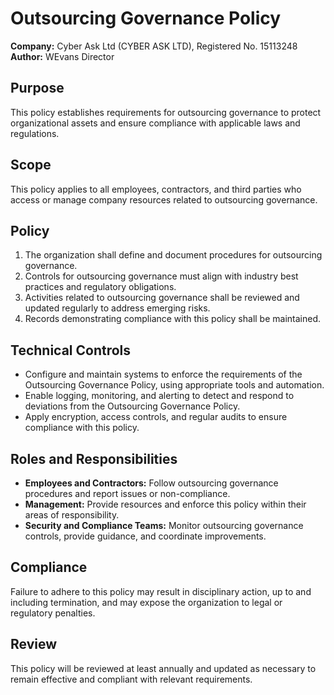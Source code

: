 # Outsourcing Governance Policy

**Company:** Cyber Ask Ltd (CYBER ASK LTD), Registered No. 15113248  
**Author:** WEvans Director

## Purpose

This policy establishes requirements for outsourcing governance to protect organizational assets and ensure compliance with applicable laws and regulations.

## Scope

This policy applies to all employees, contractors, and third parties who access or manage company resources related to outsourcing governance.

## Policy

1. The organization shall define and document procedures for outsourcing governance.
2. Controls for outsourcing governance must align with industry best practices and regulatory obligations.
3. Activities related to outsourcing governance shall be reviewed and updated regularly to address emerging risks.
4. Records demonstrating compliance with this policy shall be maintained.

## Technical Controls

- Configure and maintain systems to enforce the requirements of the Outsourcing Governance Policy, using appropriate tools and automation.
- Enable logging, monitoring, and alerting to detect and respond to deviations from the Outsourcing Governance Policy.
- Apply encryption, access controls, and regular audits to ensure compliance with this policy.

## Roles and Responsibilities

- **Employees and Contractors:** Follow outsourcing governance procedures and report issues or non-compliance.
- **Management:** Provide resources and enforce this policy within their areas of responsibility.
- **Security and Compliance Teams:** Monitor outsourcing governance controls, provide guidance, and coordinate improvements.

## Compliance

Failure to adhere to this policy may result in disciplinary action, up to and including termination, and may expose the organization to legal or regulatory penalties.

## Review

This policy will be reviewed at least annually and updated as necessary to remain effective and compliant with relevant requirements.

